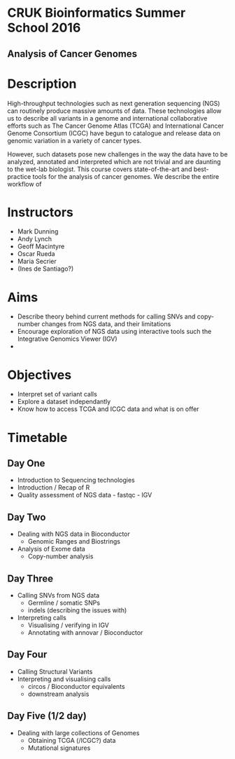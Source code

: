 # CRUK Bioinformatics Summer School 2016
## Analysis of Cancer Genomes

# Description

High-throughput technologies such as next generation sequencing (NGS) can routinely produce massive amounts of data. These technologies allow us to describe all variants in a genome and international collaborative efforts such as The Cancer Genome Atlas (TCGA) and International Cancer Genome Consortium (ICGC) have begun to catalogue and release data on genomic variation in a variety of cancer types.

However, such datasets pose new challenges in the way the data have to be analyzed, annotated and interpreted which are not trivial and are daunting to the wet-lab biologist. This course covers state-of-the-art and best-practice tools for the analysis of cancer genomes. We describe the entire workflow of 

# Instructors

- Mark Dunning
- Andy Lynch
- Geoff Macintyre
- Oscar Rueda
- Maria Secrier
- (Ines de Santiago?)

# Aims

- Describe theory behind current methods for calling SNVs and copy-number changes from NGS data, and their limitations
- Encourage exploration of NGS data using interactive tools such the Integrative Genomics Viewer (IGV)
- 

# Objectives

- Interpret set of variant calls
- Explore a dataset independantly
- Know how to access TCGA and ICGC data and what is on offer

# Timetable

## Day One

- Introduction to Sequencing technologies
- Introduction / Recap of R
- Quality assessment of NGS data
      - fastqc
      - IGV

## Day Two

- Dealing with NGS data in Bioconductor
    - Genomic Ranges and Biostrings
- Analysis of Exome data
    - Copy-number analysis
  
## Day Three

- Calling SNVs from NGS data
    - Germline / somatic SNPs
    - indels (describing the issues with)
- Interpreting calls
    - Visualising / verifying in IGV
    - Annotating with annovar / Bioconductor
  
## Day Four

- Calling Structural Variants
- Interpreting and visualising calls
    - circos / Bioconductor equivalents
    - downstream analysis
    
## Day Five (1/2 day)

-  Dealing with large collections of Genomes
    - Obtaining TCGA (/ICGC?) data
    - Mutational signatures